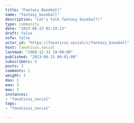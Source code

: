 ```yaml
---
title: "Fantasy Baseball" 
name: "fantasy_baseball"
description: "Let's talk fantasy baseball!"
type: community
date: "2023-06-23 01:19:13"
draft: false
nsfw: false
actor_id: "https://fanaticus.social/c/fantasy_baseball"
host: fanaticus.social
lastmod: "1969-12-31 19:00:00"
published: "2023-06-15 04:01:08"
subscribers: 6
posts: 3
comments: 1
weight: 3
dau: 2
wau: 3
mau: 3
instances:
- "fanaticus_social"
tags: 
- "fanaticus_social"

---
```

